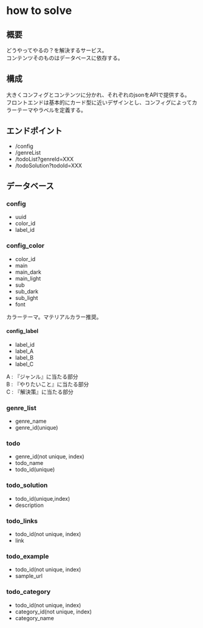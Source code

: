 # how to solve
## 概要
どうやってやるの？を解決するサービス。  
コンテンツそのものはデータベースに依存する。

## 構成
大きくコンフィグとコンテンツに分かれ、それぞれのjsonをAPIで提供する。  
フロントエンドは基本的にカード型に近いデザインとし、コンフィグによってカラーテーマやラベルを定義する。

## エンドポイント
- /config
- /genreList
- /todoList?genreId=XXX
- /todoSolution?todoId=XXX

## データベース
### config
- uuid
- color_id
- label_id

### config_color
- color_id
- main
- main_dark
- main_light
- sub
- sub_dark
- sub_light
- font

カラーテーマ。マテリアルカラー推奨。

#### config_label
- label_id
- label_A
- label_B
- label_C

A : 『ジャンル』に当たる部分  
B : 『やりたいこと』に当たる部分  
C : 『解決策』に当たる部分

### genre_list
- genre_name
- genre_id(unique)

### todo
- genre_id(not unique, index)
- todo_name
- todo_id(unique)

### todo_solution
- todo_id(unique,index)
- description

### todo_links
- todo_id(not unique, index)
- link

### todo_example
- todo_id(not unique, index)
- sample_url

### todo_category
- todo_id(not unique, index)
- category_id(not unique, index)
- category_name
